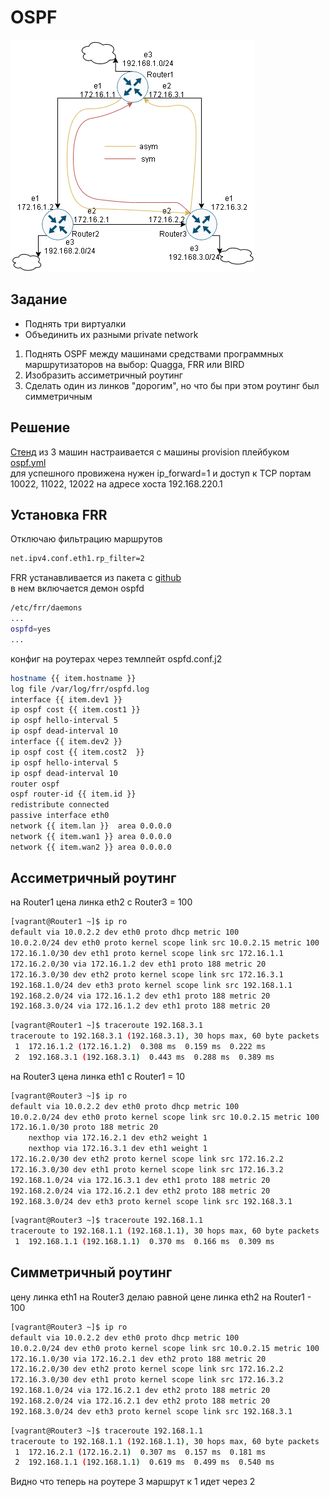 # OSPF
![схема](dz-20.png)
## Задание
- Поднять три виртуалки  
- Объединить их разными private network  
1. Поднять OSPF между машинами средствами программных маршрутизаторов на выбор: Quagga, FRR или BIRD  
2. Изобразить ассиметричный роутинг  
3. Сделать один из линков "дорогим", но что бы при этом роутинг был симметричным  

## Решение
[Стенд](Vagrantfile) из 3 машин настраивается с машины provision плейбуком [ospf.yml](ospf.yml)  
для успешного провижена нужен ip_forward=1 и доступ к TCP портам 10022, 11022, 12022 на адресе хоста 192.168.220.1  
## Установка FRR
Отключаю фильтрацию маршрутов
```bash
net.ipv4.conf.eth1.rp_filter=2
```
FRR устанавливается из пакета с [github](https://github.com/FRRouting/frr/releases/download/frr-7.2/frr-7.2-01.el7.centos.x86_64.rpm)  
в нем включается демон ospfd  
```bash
/etc/frr/daemons
...
ospfd=yes
...
```
конфиг на роутерах через темлпейт ospfd.conf.j2  
```bash
hostname {{ item.hostname }}
log file /var/log/frr/ospfd.log
interface {{ item.dev1 }}
ip ospf cost {{ item.cost1 }}
ip ospf hello-interval 5
ip ospf dead-interval 10
interface {{ item.dev2 }}
ip ospf cost {{ item.cost2  }}
ip ospf hello-interval 5
ip ospf dead-interval 10
router ospf
ospf router-id {{ item.id }}
redistribute connected
passive interface eth0
network {{ item.lan }}  area 0.0.0.0
network {{ item.wan1 }} area 0.0.0.0
network {{ item.wan2 }} area 0.0.0.0
```
## Ассиметричный роутинг
на Router1 цена линка eth2 с Router3 = 100  
```bash
[vagrant@Router1 ~]$ ip ro
default via 10.0.2.2 dev eth0 proto dhcp metric 100 
10.0.2.0/24 dev eth0 proto kernel scope link src 10.0.2.15 metric 100 
172.16.1.0/30 dev eth1 proto kernel scope link src 172.16.1.1 
172.16.2.0/30 via 172.16.1.2 dev eth1 proto 188 metric 20 
172.16.3.0/30 dev eth2 proto kernel scope link src 172.16.3.1 
192.168.1.0/24 dev eth3 proto kernel scope link src 192.168.1.1 
192.168.2.0/24 via 172.16.1.2 dev eth1 proto 188 metric 20 
192.168.3.0/24 via 172.16.1.2 dev eth1 proto 188 metric 20 
```
```bash
[vagrant@Router1 ~]$ traceroute 192.168.3.1
traceroute to 192.168.3.1 (192.168.3.1), 30 hops max, 60 byte packets
 1  172.16.1.2 (172.16.1.2)  0.308 ms  0.159 ms  0.222 ms
 2  192.168.3.1 (192.168.3.1)  0.443 ms  0.288 ms  0.389 ms
```
на Router3 цена линка eth1 с Router1 = 10  
```bash
[vagrant@Router3 ~]$ ip ro
default via 10.0.2.2 dev eth0 proto dhcp metric 100 
10.0.2.0/24 dev eth0 proto kernel scope link src 10.0.2.15 metric 100 
172.16.1.0/30 proto 188 metric 20 
	nexthop via 172.16.2.1 dev eth2 weight 1 
	nexthop via 172.16.3.1 dev eth1 weight 1 
172.16.2.0/30 dev eth2 proto kernel scope link src 172.16.2.2 
172.16.3.0/30 dev eth1 proto kernel scope link src 172.16.3.2 
192.168.1.0/24 via 172.16.3.1 dev eth1 proto 188 metric 20 
192.168.2.0/24 via 172.16.2.1 dev eth2 proto 188 metric 20 
192.168.3.0/24 dev eth3 proto kernel scope link src 192.168.3.1 
```
```bash
[vagrant@Router3 ~]$ traceroute 192.168.1.1
traceroute to 192.168.1.1 (192.168.1.1), 30 hops max, 60 byte packets
 1  192.168.1.1 (192.168.1.1)  0.370 ms  0.166 ms  0.309 ms
```

## Симметричный роутинг
цену линка eth1 на Router3 делаю равной цене линка eth2 на Router1 - 100  
```bash
[vagrant@Router3 ~]$ ip ro
default via 10.0.2.2 dev eth0 proto dhcp metric 100 
10.0.2.0/24 dev eth0 proto kernel scope link src 10.0.2.15 metric 100 
172.16.1.0/30 via 172.16.2.1 dev eth2 proto 188 metric 20 
172.16.2.0/30 dev eth2 proto kernel scope link src 172.16.2.2 
172.16.3.0/30 dev eth1 proto kernel scope link src 172.16.3.2 
192.168.1.0/24 via 172.16.2.1 dev eth2 proto 188 metric 20 
192.168.2.0/24 via 172.16.2.1 dev eth2 proto 188 metric 20 
192.168.3.0/24 dev eth3 proto kernel scope link src 192.168.3.1 
```
```bash
[vagrant@Router3 ~]$ traceroute 192.168.1.1
traceroute to 192.168.1.1 (192.168.1.1), 30 hops max, 60 byte packets
 1  172.16.2.1 (172.16.2.1)  0.307 ms  0.157 ms  0.181 ms
 2  192.168.1.1 (192.168.1.1)  0.619 ms  0.499 ms  0.540 ms
```

Видно что теперь на роутере 3 маршрут к 1 идет через 2  

